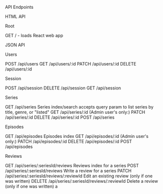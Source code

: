 API Endpoints

HTML API

Root

GET / - loads React web app

JSON API

Users

POST /api/users
GET /api/users/:id
PATCH /api/users/:id
DELETE /api/users/:id

Session

POST /api/session
DELETE /api/session
GET /api/session

Series

GET /api/series
  Series index/search
  accepts query param to list series by title, genre, or "listed"
GET /api/series/:id
(Admin user's only:)
PATCH /api/series/:id
DELETE /api/series/:id
POST /api/series

Episodes

GET /api/episodes
  Episodes index
GET /api/episodes/:id
(Admin user's only:)
PATCH /api/episodes/:id
DELETE /api/episodes/:id
POST /api/episodes

Reviews

GET /api/series/:seriesId/reviews
  Reviews index for a series
POST /api/series/:seriesId/reviews
  Write a review for a series
PATCH /api/series/:seriesId/reviews/:reviewId
  Edit an existing review (only if one was written)
DELETE /api/series/:seriesId/reviews/:reviewId
  Delete a review (only if one was written)
a

